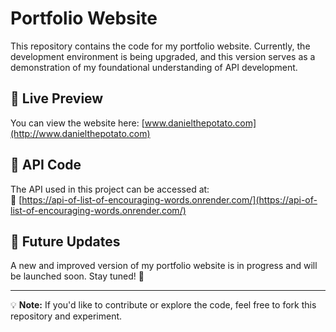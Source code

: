 # Portfolio Website

This repository contains the code for my portfolio website. Currently, the development environment is being upgraded, and this version serves as a demonstration of my foundational understanding of API development.

## 🚀 Live Preview
You can view the website here: [www.danielthepotato.com](http://www.danielthepotato.com)

## 📡 API Code
The API used in this project can be accessed at:  
🔗 [https://api-of-list-of-encouraging-words.onrender.com/](https://api-of-list-of-encouraging-words.onrender.com/)

## 📢 Future Updates
A new and improved version of my portfolio website is in progress and will be launched soon. Stay tuned! 🎉

---
💡 **Note:** If you'd like to contribute or explore the code, feel free to fork this repository and experiment.
